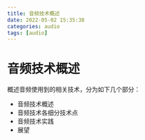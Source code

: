 ```yaml
---
title: 音频技术概述
date: 2022-05-02 15:35:38
categories: audio
tags: [audio]
---
```


# 音频技术概述

概述音频使用到的相关技术，分为如下几个部分：

- 音频技术概述
- 音频技术各细分技术点
- 音频技术实践
- 展望

<!-- more -->